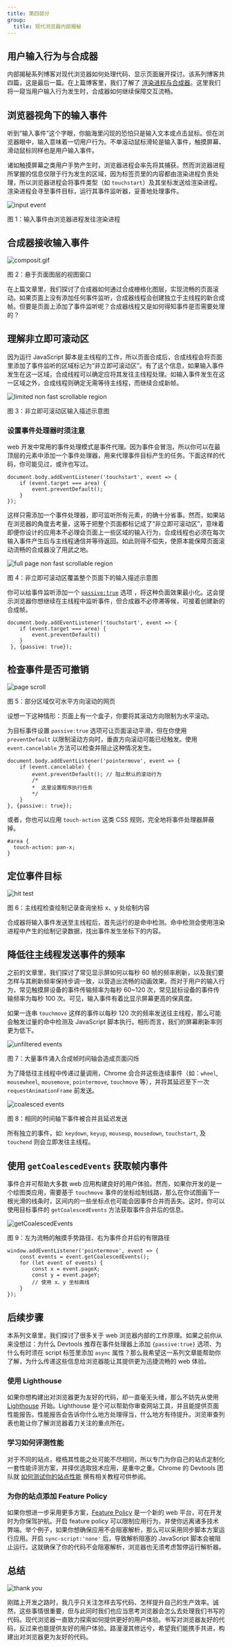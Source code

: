 ```yaml
---
title: 第四部分
group:
  title: 现代浏览器内部揭秘
---
```


## 用户输入行为与合成器

内部揭秘系列博客对现代浏览器如何处理代码、显示页面展开探讨。该系列博客共四篇，这是最后一篇。在上篇博客里，我们了解了 [渲染进程与合成器](https://developers.google.com/web/updates/2018/09/inside-browser-part3)。这里我们将一窥当用户输入行为发生时，合成器如何继续保障交互流畅。

## 浏览器视角下的输入事件

听到“输入事件”这个字眼，你脑海里闪现的恐怕只是输入文本或点击鼠标。但在浏览器眼中，输入意味着一切用户行为。不单滚动鼠标滑轮是输入事件，触摸屏幕、滑动鼠标同样也是用户输入事件。

诸如触摸屏幕之类用户手势产生时，浏览器进程会率先将其捕获。然而浏览器进程所掌握的信息仅限于行为发生的区域，因为标签页里的内容都由渲染进程负责处理，所以浏览器进程会将事件类型（如 `touchstart`）及其坐标发送给渲染进程。渲染进程会寻至事件目标，运行其事件监听器，妥善地处理事件。

![input event](https://developers.google.com/web/updates/images/inside-browser/part4/input.png)

图 1：输入事件由浏览器进程发往渲染进程

## 合成器接收输入事件

![composit.gif](https://i.loli.net/2018/10/08/5bbaaa3d26b97.gif)

图 2：悬于页面图层的视图窗口

在上篇文章里，我们探讨了合成器如何通过合成栅格化图层，实现流畅的页面滚动。如果页面上没有添加任何事件监听，合成器线程会创建独立于主线程的新合成帧。但要是页面上添加了事件监听呢？合成器线程又是如何得知事件是否需要处理的？

## 理解非立即可滚动区

因为运行 JavaScript 脚本是主线程的工作，所以页面合成后，合成线程会将页面里添加了事件监听的区域标记为“非立即可滚动区”。有了这个信息，如果输入事件发生在这一区域，合成线程可以确定应将其发往主线程处理。如输入事件发生在这一区域之外，合成线程则确定无需等待主线程，而继续合成新帧。

![limited non fast scrollable region](https://developers.google.com/web/updates/images/inside-browser/part4/nfsr1.png)

图 3：非立即可滚动区输入描述示意图

### 设置事件处理器时须注意

web 开发中常用的事件处理模式是事件代理。因为事件会冒泡，所以你可以在最顶层的元素中添加一个事件处理器，用来代理事件目标产生的任务。下面这样的代码，你可能见过，或许也写过。

```
document.body.addEventListener('touchstart', event => {
    if (event.target === area) {
        event.preventDefault();
    }
});
```

这样只需添加一个事件处理器，即可监听所有元素，的确十分省事。然而，如果站在浏览器的角度去考量，这等于把整个页面都标记成了“非立即可滚动区”，意味着即便你设计的应用本不必理会页面上一些区域的输入行为，合成线程也必须在每次输入事件产生后与主线程通信并等待返回。如此则得不偿失，使原本能保障页面滚动流畅的合成器没了用武之地。

![full page non fast scrollable region](https://developers.google.com/web/updates/images/inside-browser/part4/nfsr2.png)

图 4：非立即可滚动区覆盖整个页面下的输入描述示意图

你可以给事件监听添加一个 [`passive:true`](https://developer.mozilla.org/en-US/docs/Web/API/EventTarget/addEventListener#Improving_scrolling_performance_with_passive_listeners) 选项 ，将这种负面效果最小化。这会提示浏览器你想继续在主线程中监听事件，但合成器不必停滞等候，可接着创建新的合成帧。

```
document.body.addEventListener('touchstart', event => {
    if (event.target === area) {
        event.preventDefault()
    }
 }, {passive: true});
```

## 检查事件是否可撤销

![page scroll](https://developers.google.com/web/updates/images/inside-browser/part4/scroll.png)

图 5：部分区域仅可水平方向滚动的网页

设想一下这种情形：页面上有一个盒子，你要将其滚动方向限制为水平滚动。

为目标事件设置 `passive:true` 选项可让页面滚动平滑，但在你使用 `preventDefault` 以限制滚动方向时，垂直方向滚动可能已经触发。使用 `event.cancelable` 方法可以检查并阻止这种情况发生。

```
document.body.addEventListener('pointermove', event => {
    if (event.cancelable) {
        event.preventDefault(); // 阻止默认的滚动行为
        /*
        *  这里设置程序执行任务
        */
    }
}, {passive:: true});
```

或者，你也可以应用 `touch-action` 这类 CSS 规则，完全地将事件处理器屏蔽掉。

```
#area {
  touch-action: pan-x;
}
```

## 定位事件目标

![hit test](https://developers.google.com/web/updates/images/inside-browser/part4/hittest.png)

图 6：主线程检查绘制记录查询坐标 x、y 处绘制内容

合成器将输入事件发送至主线程后，首先运行的是命中检测。命中检测会使用渲染进程中产生的绘制记录数据，找出事件发生坐标下的内容。

## 降低往主线程发送事件的频率

之前的文章里，我们探讨了常见显示屏如何以每秒 60 帧的频率刷新，以及我们要怎样与其刷新频率保持步调一致，以营造出流畅的动画效果。而对于用户的输入行为，常见触摸屏设备的事件传输频率为每秒 60~120 次，常见鼠标设备的事件传输频率为每秒 100 次。可见，输入事件有着比显示屏幕更高的保真度。

如果一连串 `touchmove` 这样的事件以每秒 120 次的频率发送往主线程，那么可能会触发过量的命中检测及 JavaScript 脚本执行。相形而言，我们的屏幕刷新率则更为低下。

![unfiltered events](https://developers.google.com/web/updates/images/inside-browser/part4/rawevents.png)

图 7：大量事件涌入合成帧时间轴会造成页面闪烁

为了降低往主线程中传递过量调用，Chrome 会合并这些连续事件（如：`wheel`, `mousewheel`, `mousemove`, `pointermove`, `touchmove` 等），并将其延迟至下一次 `requestAnimationFrame` 前发送。

![coalesced events](https://developers.google.com/web/updates/images/inside-browser/part4/coalescedevents.png)

图 8：相同的时间轴下事件被合并且延迟发送

所有独立的事件，如: `keydown`, `keyup`, `mouseup`, `mousedown`, `touchstart`, 及 `touchend` 则会立即发往主线程。

## 使用 `getCoalescedEvents` 获取帧内事件

事件合并可帮助大多数 web 应用构建良好的用户体验。然而，如果你开发的是一个绘图类应用，需要基于 `touchmove` 事件的坐标绘制线路，那么在你试图画下一根光滑的线条时，区间内的一些坐标点也可能会因事件合并而丢失。这时，你可以使用目标事件的 `getCoalescedEvents` 方法获取事件合并后的信息。

![getCoalescedEvents](https://developers.google.com/web/updates/images/inside-browser/part4/getCoalescedEvents.png)

图 9：左为流畅的触摸手势路径、右为事件合并后的有限路径

```
window.addEventListener('pointermove', event => {
    const events = event.getCoalescedEvents();
    for (let event of events) {
        const x = event.pageX;
        const y = event.pageY;
        // 使用 x、y 坐标画线
    }
});
```

## 后续步骤

本系列文章里，我们探讨了很多关于 web 浏览器内部的工作原理。如果之前你从来没想过：为什么 Devtools 推荐在事件处理器上添加 `{passive:true}` 选项、为什么有时须在 script 标签里添加 `async` 属性？那么我希望这一系列文章能帮助你了解，为什么传递这些信息给浏览器能让其提供更为迅捷流畅的 web 体验。

### 使用 Lighthouse

如果你想构建出对浏览器更为友好的代码，却一直毫无头绪，那么不妨先从使用 [Lighthouse](https://developers.google.com/web/tools/lighthouse/) 开始。Lighthouse 是个可以帮助你审查网站工具，并且能提供页面性能报告。性能报告会告诉你什么地方处理得当，什么地方有待提升。浏览审查列表也能让你了解浏览器着力关注的重点所在。

### 学习如何评测性能

对于不同的站点，桎梏其性能之处可能不尽相同，所以专门为你自己的站点定制化一套性能评测方案，并择优选取技术应用，是重中之重。Chrome 的 Devtools 团队就 [如何测试你的站点性能](https://developers.google.com/web/tools/chrome-devtools/speed/get-started) 撰有相关教程可供参阅。

### 为你的站点添加 Feature Policy

如果你想进一步采用更多方案，[Feature Policy](https://developers.google.com/web/updates/2018/06/feature-policy) 是一个新的 web 平台，可在开发时为你保驾护航。开启 feature policy 可以限制应用行为，并使你远离诸多技术弊端。举个例子，如果你想确保应用不会阻塞解析，那么可以采用同步脚本方案运行应用。开启 `sync-script:'none'` 后，导致解析阻塞的 JavaScript 脚本会被阻止运行。这就确保了你的代码不会阻塞解析，浏览器也无须考虑暂停运行解析器。

## 总结

![thank you](https://developers.google.com/web/updates/images/inside-browser/part4/thanks.png)

刚踏上开发之路时，我几乎只关注怎样去写代码、怎样提升自己的生产效率。诚然，这些事情很重要，但与此同时我们也应当思考浏览器会怎么去处理我们书写的代码。现代浏览器一直致力探索如何提供更好的用户体验。书写对浏览器友好的代码，反过来也能提供友好的用户体验。路漫漫其修远兮，希望我们能携手共进，构建出对浏览器更为友好的代码。
